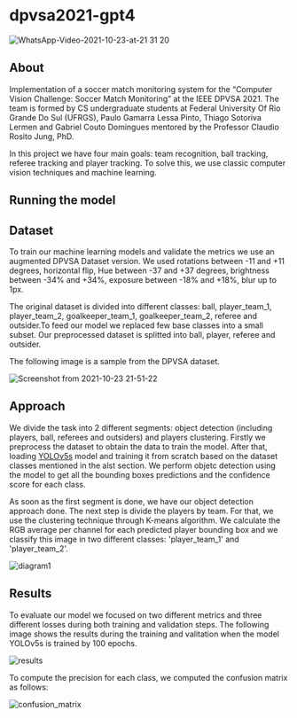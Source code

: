 # dpvsa2021-gpt4

![WhatsApp-Video-2021-10-23-at-21 31 20](https://user-images.githubusercontent.com/49798588/138575391-898fc3a0-1fce-45d7-8148-43a44a5c38ae.gif)

## About
Implementation of a soccer match monitoring system for the “Computer Vision Challenge: Soccer Match Monitoring” at the IEEE DPVSA 2021.
The team is formed by CS undergraduate students at Federal University Of Rio Grande Do Sul (UFRGS), Paulo Gamarra Lessa Pinto, Thiago Sotoriva Lermen and Gabriel Couto Domingues mentored by the Professor Claudio Rosito Jung, PhD. 

In this project we have four main goals: team recognition, ball tracking, referee tracking and player tracking. To solve this, we use classic computer vision techniques and machine learning.

## Running the model

## Dataset
To train our machine learning models and validate the metrics we use an augmented DPVSA Dataset version. We used rotations between -11 and +11 degrees, horizontal flip, Hue between -37 and +37 degrees, brightness between -34% and +34%, exposure between -18% and +18%, blur up to 1px. 

The original dataset is divided into different classes: ball, player_team_1, player_team_2, goalkeeper_team_1, goalkeeper_team_2, referee and outsider.To feed our model we replaced few base classes into a small subset. Our preprocessed dataset is splitted into ball, player, referee and outsider.

The following image is a sample from the DPVSA dataset.

![Screenshot from 2021-10-23 21-51-22](https://user-images.githubusercontent.com/49798588/138575735-3c60d42e-6a05-4cf1-aea4-f0d17e25ee11.png)

## Approach
We divide the task into 2 different segments: object detection (including players, ball, referees and outsiders) and players clustering. Firstly we preprocess the dataset to obtain the data to train the model. After that, loading [YOLOv5s](https://github.com/ultralytics/yolov5) model and training it from scratch based on the dataset classes mentioned in the alst section. We perform objetc detection using the model to get all the bounding boxes predictions and the confidence score for each class. 

As soon as the first segment is done, we have our object detection approach done. The next step is divide the players by team. For that, we use the clustering technique through K-means algorithm. We calculate the RGB average per channel for each predicted player bounding box and we classify this image in two different classes: 'player_team_1' and 'player_team_2'.

![diagram1](https://user-images.githubusercontent.com/49798588/138575649-7e641f96-0f45-418d-be4c-5601d41e8d0e.jpg)


## Results
To evaluate our model we focused on two different metrics and three different losses during both training and validation steps. The following image shows the results during the training and valitation when the model YOLOv5s is trained by 100 epochs.

![results](https://user-images.githubusercontent.com/49798588/138575042-e520e62b-3f9b-4d5a-87f7-b4c0ad8c32f0.png)

To compute the precision for each class, we computed the confusion matrix as follows:

![confusion_matrix](https://user-images.githubusercontent.com/49798588/138575086-a27c8833-c1d6-4502-a8c1-57f5a67c4fe2.png)


